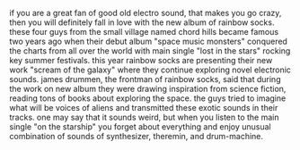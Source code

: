 if you are a great fan of good old electro sound, that makes you go crazy, then you will definitely fall in love with the new album of rainbow socks. these four guys from the small village named chord hills became famous two years ago when their debut album "space music monsters" conquered the charts from all over the world with main single "lost in the stars" rocking key summer festivals. this year rainbow socks are presenting their new work "scream of the galaxy" where they continue exploring novel electronic sounds. james drummen, the frontman of rainbow socks, said that during the work on new album they were drawing inspiration from science fiction, reading tons of books about exploring the space. the guys tried to imagine what will be voices of  aliens and transmitted these exotic sounds in their tracks. one may say that it sounds weird, but when you listen to the main single "on the starship" you forget about everything and enjoy unusual combination of sounds of synthesizer, theremin, and drum-machine.
